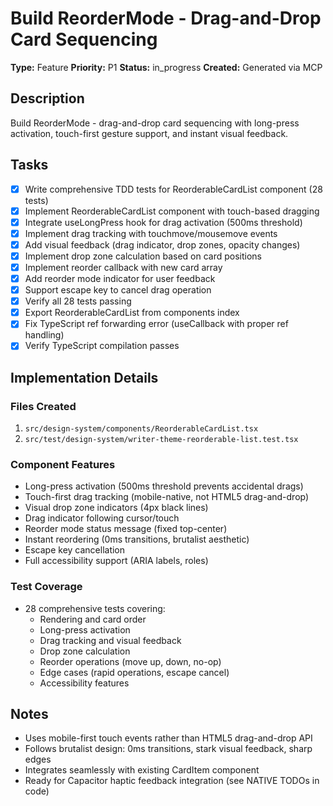 # Build ReorderMode - Drag-and-Drop Card Sequencing

**Type:** Feature
**Priority:** P1
**Status:** in_progress
**Created:** Generated via MCP

## Description
Build ReorderMode - drag-and-drop card sequencing with long-press activation, touch-first gesture support, and instant visual feedback.

## Tasks
- [x] Write comprehensive TDD tests for ReorderableCardList component (28 tests)
- [x] Implement ReorderableCardList component with touch-based dragging
- [x] Integrate useLongPress hook for drag activation (500ms threshold)
- [x] Implement drag tracking with touchmove/mousemove events
- [x] Add visual feedback (drag indicator, drop zones, opacity changes)
- [x] Implement drop zone calculation based on card positions
- [x] Implement reorder callback with new card array
- [x] Add reorder mode indicator for user feedback
- [x] Support escape key to cancel drag operation
- [x] Verify all 28 tests passing
- [x] Export ReorderableCardList from components index
- [x] Fix TypeScript ref forwarding error (useCallback with proper ref handling)
- [x] Verify TypeScript compilation passes

## Implementation Details

### Files Created
1. `src/design-system/components/ReorderableCardList.tsx`
2. `src/test/design-system/writer-theme-reorderable-list.test.tsx`

### Component Features
- Long-press activation (500ms threshold prevents accidental drags)
- Touch-first drag tracking (mobile-native, not HTML5 drag-and-drop)
- Visual drop zone indicators (4px black lines)
- Drag indicator following cursor/touch
- Reorder mode status message (fixed top-center)
- Instant reordering (0ms transitions, brutalist aesthetic)
- Escape key cancellation
- Full accessibility support (ARIA labels, roles)

### Test Coverage
- 28 comprehensive tests covering:
  - Rendering and card order
  - Long-press activation
  - Drag tracking and visual feedback
  - Drop zone calculation
  - Reorder operations (move up, down, no-op)
  - Edge cases (rapid operations, escape cancel)
  - Accessibility features

## Notes
- Uses mobile-first touch events rather than HTML5 drag-and-drop API
- Follows brutalist design: 0ms transitions, stark visual feedback, sharp edges
- Integrates seamlessly with existing CardItem component
- Ready for Capacitor haptic feedback integration (see NATIVE TODOs in code)
